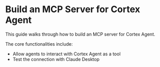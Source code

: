 # Build an MCP Server for Cortex Agent

This guide walks through how to build an MCP server for Cortex Agent.

The core functionalities include:

- Allow agents to interact with Cortex Agent as a tool
- Test the connection with Claude Desktop